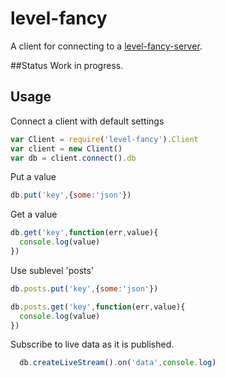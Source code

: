 # level-fancy
A client for connecting to a [level-fancy-server](https://github.com/daywiss/level-fancy-server). 

##Status
Work in progress. 

## Usage 

Connect a client with default settings

```js
var Client = require('level-fancy').Client
var client = new Client()
var db = client.connect().db
```

Put a value

```js
db.put('key',{some:'json'})

```
Get a value 

```js
db.get('key',function(err,value){
  console.log(value)
})

```

Use sublevel 'posts'

```js
db.posts.put('key',{some:'json'})

db.posts.get('key',function(err,value){
  console.log(value)
})

```

Subscribe to live data as it is published.

```js
  db.createLiveStream().on('data',console.log)
```

